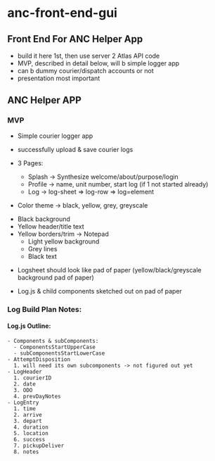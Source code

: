 # anc-front-end-gui

## Front End For ANC Helper App
 - build it here 1st, then use server 2 Atlas API code
 - MVP, described in detail below, will b simple logger app
 - can b dummy courier/dispatch accounts or not
 - presentation most important

 ## ANC Helper APP

  ### MVP
  - Simple courier logger app
  - successfully upload & save courier logs
  - 3 Pages:
    * Splash -> Synthesize welcome/about/purpose/login
    * Profile -> name, unit number, start log (if 1 not started already)
    * Log -> log-sheet => log-row => log=element

  - Color theme -> black, yellow, grey, greyscale
   * Black background
   * Yellow header/title text
   * Yellow borders/trim
    -> Notepad
     - Light yellow background
     - Grey lines
     - Black text
  - Logsheet should look like pad of paper (yellow/black/greyscale background pad of paper)
  
  - Log.js & child components sketched out on pad of paper

  ### Log Build Plan Notes:
   #### Log.js Outline:
    - Components & subComponents:
      - ComponentsStartUpperCase
      - subComponentsStartLowerCase
    - AttemptDisposition
      1. will need its own subcomponents -> not figured out yet
    - LogHeader
      1. courierID
      2. date
      3. ODO
      4. prevDayNotes
    - LogEntry
      1. time
      2. arrive
      3. depart
      4. duration
      5. location
      6. success
      7. pickupDeliver
      8. notes